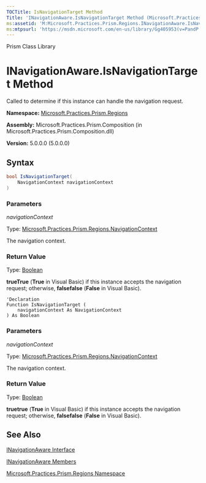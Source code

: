 ```yaml
---
TOCTitle: IsNavigationTarget Method
Title: 'INavigationAware.IsNavigationTarget Method (Microsoft.Practices.Prism.Regions)'
ms:assetid: 'M:Microsoft.Practices.Prism.Regions.INavigationAware.IsNavigationTarget(Microsoft.Practices.Prism.Regions.NavigationContext)'
ms:mtpsurl: 'https://msdn.microsoft.com/en-us/library/Gg405953(v=PandP.50)'
---
```


Prism Class Library

# INavigationAware.IsNavigationTarget Method

Called to determine if this instance can handle the navigation request.

**Namespace:** [Microsoft.Practices.Prism.Regions](https://msdn.microsoft.com/en-us/library/microsoft.practices.prism.regions(v=pandp.50))

**Assembly:** Microsoft.Practices.Prism.Composition (in Microsoft.Practices.Prism.Composition.dll)

**Version:** 5.0.0.0 (5.0.0.0)

## Syntax

```C#
bool IsNavigationTarget(
	NavigationContext navigationContext
)
```


### Parameters

*navigationContext*  

Type: [Microsoft.Practices.Prism.Regions.NavigationContext](https://msdn.microsoft.com/en-us/library/microsoft.practices.prism.regions.navigationcontext(v=pandp.50))

The navigation context.

### Return Value

Type: [Boolean](http://msdn.microsoft.com/en-us/library/a28wyd50)

**trueTrue** (**True** in Visual Basic) if this instance accepts the navigation request; otherwise, **falsefalse** (**False** in Visual Basic).

```VB
'Declaration
Function IsNavigationTarget ( 
	navigationContext As NavigationContext
) As Boolean
```


### Parameters

*navigationContext*  

Type: [Microsoft.Practices.Prism.Regions.NavigationContext](https://msdn.microsoft.com/en-us/library/microsoft.practices.prism.regions.navigationcontext(v=pandp.50))

The navigation context.

### Return Value

Type: [Boolean](http://msdn.microsoft.com/en-us/library/a28wyd50)

**truetrue** (**True** in Visual Basic) if this instance accepts the navigation request; otherwise, **falsefalse** (**False** in Visual Basic).

## See Also


[INavigationAware Interface](https://msdn.microsoft.com/en-us/library/microsoft.practices.prism.regions.inavigationaware(v=pandp.50))

[INavigationAware Members](https://msdn.microsoft.com/en-us/library/microsoft.practices.prism.regions.inavigationaware_members(v=pandp.50))

[Microsoft.Practices.Prism.Regions Namespace](https://msdn.microsoft.com/en-us/library/microsoft.practices.prism.regions(v=pandp.50))
